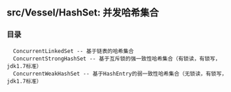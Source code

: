 ## src/Vessel/HashSet: 并发哈希集合

### 目录

```
  ConcurrentLinkedSet -- 基于链表的哈希集合
  ConcurrentStrongHashSet -- 基于互斥锁的强一致性哈希集合（有锁读，有锁写，jdk1.7标准）
  ConcurrentWeakHashSet -- 基于HashEntry的弱一致性哈希集合（无锁读，有锁写，jdk1.7标准）
```

